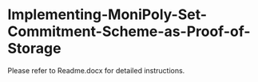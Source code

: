 # Implementing-MoniPoly-Set-Commitment-Scheme-as-Proof-of-Storage

Please refer to Readme.docx for detailed instructions.

